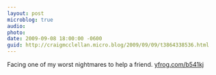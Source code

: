 ```yaml
---
layout: post
microblog: true
audio: 
photo: 
date: 2009-09-08 18:00:00 -0600
guid: http://craigmcclellan.micro.blog/2009/09/09/t3864338536.html
---
```

Facing one of my worst nightmares to help a friend.  [yfrog.com/b541kj](http://yfrog.com/b541kj)
